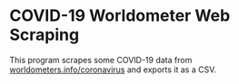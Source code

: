 # COVID-19 Worldometer Web Scraping

This program scrapes some COVID-19 data from [worldometers.info/coronavirus](https://worldometers.info/coronavirus) and exports it as a CSV.
